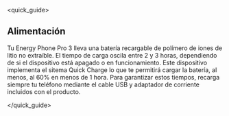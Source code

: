 <quick_guide>
## Alimentación

Tu Energy Phone Pro 3 lleva una batería recargable de polímero de iones de litio no extraíble. El tiempo de carga oscila entre 2 y 3 horas, dependiendo de si el dispositivo está apagado o en funcionamiento. Este dispositivo implementa el sitema Quick Charge lo que te permitirá cargar la batería, al menos, al 60% en menos de 1 hora. Para garantizar estos tiempos, recarga siempre tu teléfono mediante el cable USB y adaptador de corriente incluidos con el producto.

</quick_guide>
